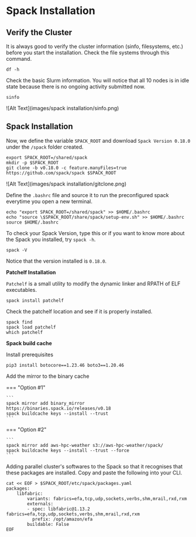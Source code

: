 # Spack Installation


## **Verify the Cluster**

It is always good to verify the cluster information (sinfo, filesystems, etc.) before you start the installation. Check the file systems through this command. 

    df -h

Check the basic Slurm information. You will notice that all 10 nodes is in idle state because there is no ongoing activity submitted now.

    sinfo

![Alt Text](images/spack installation/sinfo.png)


## **Spack Installation**

Now, we define the variable `SPACK_ROOT` and download `Spack Version 0.18.0` under the `/spack` folder created.

    export SPACK_ROOT=/shared/spack
    mkdir -p $SPACK_ROOT
    git clone -b v0.18.0 -c feature.manyFiles=true https://github.com/spack/spack $SPACK_ROOT

![Alt Text](images/spack installation/gitclone.png)

Define the `.bashrc` file and source it to run the preconfigured spack everytime you open a new terminal.

    echo "export SPACK_ROOT=/shared/spack" >> $HOME/.bashrc
    echo "source \$SPACK_ROOT/share/spack/setup-env.sh" >> $HOME/.bashrc
    source $HOME/.bashrc

To check your Spack Version, type this or if you want to know more about the Spack you installed, try `spack -h`. 

    spack -V

Notice that the version installed is `0.18.0`.


**Patchelf Installation**

`Patchelf` is a small utility to modify the dynamic linker and RPATH of ELF executables.

    spack install patchelf

Check the patchelf location and see if it is properly installed. 

    spack find 
    spack load patchelf
    which patchelf

**Spack build cache**
 
Install prerequisites

    pip3 install botocore==1.23.46 boto3==1.20.46

Add the mirror to the binary cache

=== "Option #1"

    ``` 
    spack mirror add binary_mirror  https://binaries.spack.io/releases/v0.18
    spack buildcache keys --install --trust
    ```

=== "Option #2"

    ``` 
    spack mirror add aws-hpc-weather s3://aws-hpc-weather/spack/
    spack buildcache keys --install --trust --force 
    ``` 

Adding parallel cluster's softwares to the Spack so that it recognises that these packages are installed. 
Copy and paste the following into your CLI. 

``` linenums="1" title="packages.yaml"
cat << EOF > $SPACK_ROOT/etc/spack/packages.yaml
packages:
    libfabric:
        variants: fabrics=efa,tcp,udp,sockets,verbs,shm,mrail,rxd,rxm
        externals:
        - spec: libfabric@1.13.2 fabrics=efa,tcp,udp,sockets,verbs,shm,mrail,rxd,rxm
          prefix: /opt/amazon/efa
        buildable: False
EOF
```